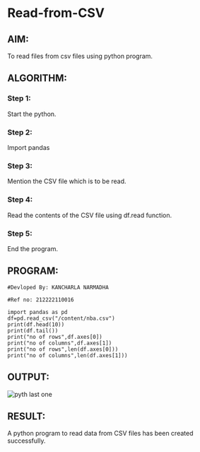 # Read-from-CSV

## AIM:
To read files from csv files using python program.

## ALGORITHM:

### Step 1: 
Start the python.

### Step 2: 
Import pandas

### Step 3: 
Mention the CSV file which is to be read.

### Step 4: 
Read the contents of the CSV file using df.read function.

### Step 5:
End the program.

## PROGRAM:
```
#Devloped By: KANCHARLA NARMADHA

#Ref no: 212222110016

import pandas as pd
df=pd.read_csv("/content/nba.csv")
print(df.head(10))
print(df.tail())
print("no of rows",df.axes[0])
print("no of columns",df.axes[1])
print("no of rows",len(df.axes[0]))
print("no of columns",len(df.axes[1]))
```

## OUTPUT:

![pyth last one](https://github.com/kancharlaNarmadha/Read-from-CSV/assets/119559316/129a3250-d5b2-467d-9c92-2a7ba97a9e4f)




## RESULT:
A python program to read data from CSV files has been created successfully.
